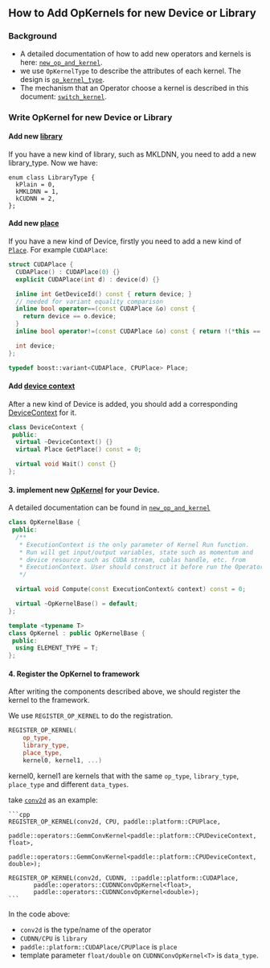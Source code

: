 ## How to Add OpKernels for new Device or Library

### Background

- A detailed documentation of how to add new operators and kernels is here: [`new_op_and_kernel`](https://github.com/PaddlePaddle/Paddle/blob/develop/doc/howto/dev/new_op_en.md).
- we use `OpKernelType` to describe the attributes of each kernel. The design is [`op_kernel_type`](https://github.com/PaddlePaddle/Paddle/blob/develop/doc/design/operator_kernel_type.md).
- The mechanism that an Operator choose a kernel is described in this document: [`switch_kernel`](https://github.com/PaddlePaddle/Paddle/blob/develop/doc/design/switch_kernel.md).

### Write OpKernel for new Device or Library

#### Add new [library](https://github.com/PaddlePaddle/Paddle/blob/develop/paddle/framework/library_type.h#L24)
If you have a new kind of library, such as MKLDNN, you need to add a new library_type. Now we have:

```
enum class LibraryType {
  kPlain = 0,
  kMKLDNN = 1,
  kCUDNN = 2,
};
```


#### Add new [place](https://github.com/PaddlePaddle/Paddle/blob/develop/paddle/platform/place.h#L53)
If you have a new kind of Device, firstly you need to add a new kind of [`Place`](https://github.com/PaddlePaddle/Paddle/blob/develop/paddle/platform/place.h#L53). For example `CUDAPlace`:

```cpp
struct CUDAPlace {
  CUDAPlace() : CUDAPlace(0) {}
  explicit CUDAPlace(int d) : device(d) {}

  inline int GetDeviceId() const { return device; }
  // needed for variant equality comparison
  inline bool operator==(const CUDAPlace &o) const {
    return device == o.device;
  }
  inline bool operator!=(const CUDAPlace &o) const { return !(*this == o); }

  int device;
};

typedef boost::variant<CUDAPlace, CPUPlace> Place;
```

#### Add [device context]((https://github.com/PaddlePaddle/Paddle/blob/develop/paddle/platform/device_context.h#L37))
After a new kind of Device is added, you should add a corresponding [DeviceContext](https://github.com/PaddlePaddle/Paddle/blob/develop/paddle/platform/device_context.h#L37) for it.

```cpp
class DeviceContext {
 public:
  virtual ~DeviceContext() {}
  virtual Place GetPlace() const = 0;

  virtual void Wait() const {}
};
```

#### 3. implement new [OpKernel](https://github.com/PaddlePaddle/Paddle/blob/develop/paddle/framework/operator.h#L351) for your Device.

A detailed documentation can be found in [`new_op_and_kernel`](https://github.com/PaddlePaddle/Paddle/blob/develop/doc/howto/dev/new_op_en.md)

```cpp
class OpKernelBase {
 public:
  /**
   * ExecutionContext is the only parameter of Kernel Run function.
   * Run will get input/output variables, state such as momentum and
   * device resource such as CUDA stream, cublas handle, etc. from
   * ExecutionContext. User should construct it before run the Operator.
   */

  virtual void Compute(const ExecutionContext& context) const = 0;

  virtual ~OpKernelBase() = default;
};

template <typename T>
class OpKernel : public OpKernelBase {
 public:
  using ELEMENT_TYPE = T;
};
```


#### 4. Register the OpKernel to framework

After writing the components described above, we should register the kernel to the framework.

We use `REGISTER_OP_KERNEL` to do the registration.

```cpp
REGISTER_OP_KERNEL(
	op_type,
	library_type,
	place_type,
	kernel0, kernel1, ...)
```

kernel0, kernel1 are kernels that with the same `op_type`, `library_type`, `place_type` and different `data_types`.

take [`conv2d`]((https://github.com/PaddlePaddle/Paddle/blob/develop/paddle/operators/conv_cudnn_op.cu.cc#L318)) as an example:

	```cpp
	REGISTER_OP_KERNEL(conv2d, CPU, paddle::platform::CPUPlace,
    		paddle::operators::GemmConvKernel<paddle::platform::CPUDeviceContext, float>,
    		paddle::operators::GemmConvKernel<paddle::platform::CPUDeviceContext, double>);
    
	REGISTER_OP_KERNEL(conv2d, CUDNN, ::paddle::platform::CUDAPlace,
	       paddle::operators::CUDNNConvOpKernel<float>,
	       paddle::operators::CUDNNConvOpKernel<double>);
	```

In the code above:

 - `conv2d` is the type/name of the operator
 - `CUDNN/CPU` is `library`
 - `paddle::platform::CUDAPlace/CPUPlace` is `place`
 - template parameter `float/double` on `CUDNNConvOpKernel<T>` is `data_type`.
